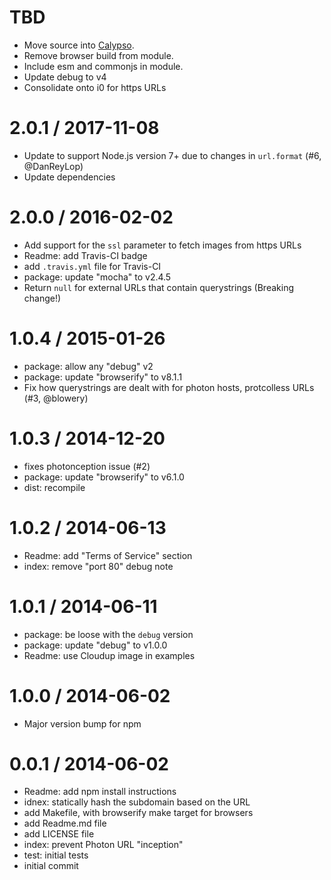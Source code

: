 TBD
==================

  * Move source into [Calypso](https://github.com/Automattic/wp-calypso).
  * Remove browser build from module.
  * Include esm and commonjs in module.
  * Update debug to v4
  * Consolidate onto i0 for https URLs

2.0.1 / 2017-11-08
==================

  * Update to support Node.js version 7+ due to changes in `url.format` (#6, @DanReyLop)
  * Update dependencies

2.0.0 / 2016-02-02
==================

  * Add support for the `ssl` parameter to fetch images from https URLs
  * Readme: add Travis-CI badge
  * add `.travis.yml` file for Travis-CI
  * package: update "mocha" to v2.4.5
  * Return `null` for external URLs that contain querystrings (Breaking change!)

1.0.4 / 2015-01-26
==================

  * package: allow any "debug" v2
  * package: update "browserify" to v8.1.1
  * Fix how querystrings are dealt with for photon hosts, protcolless URLs (#3, @blowery)

1.0.3 / 2014-12-20
==================

  * fixes photonception issue (#2)
  * package: update "browserify" to v6.1.0
  * dist: recompile

1.0.2 / 2014-06-13
==================

  * Readme: add "Terms of Service" section
  * index: remove "port 80" debug note

1.0.1 / 2014-06-11
==================

  * package: be loose with the `debug` version
  * package: update "debug" to v1.0.0
  * Readme: use Cloudup image in examples

1.0.0 / 2014-06-02
==================

  * Major version bump for npm

0.0.1 / 2014-06-02
==================

  * Readme: add npm install instructions
  * idnex: statically hash the subdomain based on the URL
  * add Makefile, with browserify make target for browsers
  * add Readme.md file
  * add LICENSE file
  * index: prevent Photon URL "inception"
  * test: initial tests
  * initial commit
